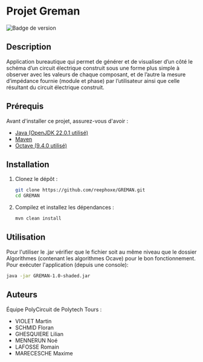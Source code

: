 # Projet Greman

![Badge de version](https://img.shields.io/badge/version-1.0.0-blue)

## Description
Application bureautique qui permet de générer et de visualiser d’un côté 
le schéma d’un circuit électrique construit sous une forme plus simple à 
observer avec les valeurs de chaque composant, et de l’autre la mesure d’impédance 
fournie (module et phase) par l’utilisateur ainsi que celle résultant du circuit électrique construit. 


## Prérequis
Avant d'installer ce projet, assurez-vous d'avoir :

- [Java (OpenJDK 22.0.1 utilisé)](https://www.oracle.com/fr/java/technologies/downloads/)
- [Maven](https://maven.apache.org/)
- [Octave (9.4.0 utilisé)](https://octave.org/download)

## Installation

1. Clonez le dépôt :
   ```sh
   git clone https://github.com/reephoxe/GREMAN.git
   cd GREMAN
   ```

2. Compilez et installez les dépendances :
   ```sh
   mvn clean install
   ```

## Utilisation
Pour l'utiliser le .jar vérifier que le fichier soit au même niveau que le dossier Algorithmes (contenant les algorithmes Ocave) pour le bon fonctionnement.
Pour exécuter l'application (depuis une console):
```sh
java -jar GREMAN-1.0-shaded.jar
```

## Auteurs

Équipe PolyCircuit de Polytech Tours :

- VIOLET Martin
- SCHMID Floran
- GHESQUIERE Lilian
- MENNERUN Noé
- LAFOSSE Romain
- MARECESCHE Maxime

